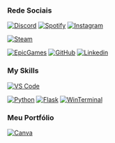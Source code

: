 ### Rede Sociais 
[![Discord](https://img.shields.io/badge/Discord-7289DA?style=for-the-badge&logo=discord&logoColor=white)](https://discord.com/)
[![Spotify](https://img.shields.io/badge/Spotify-1ED760?&style=for-the-badge&logo=spotify&logoColor=white)](https://open.spotify.com/user/zbymvw5nd79w4xfh72u9n78q1?si=590a4b3a50034eae)
[![Instagram](https://img.shields.io/badge/Instagram-E4405F?style=for-the-badge&logo=instagram&logoColor=white)](https://www.instagram.com/jonh.spring/?theme=dark)

[![Steam](https://img.shields.io/badge/Steam-000000?style=for-the-badge&logo=steam&logoColor=white)](https://steamcommunity.com/id/sombra-921/)

[![EpicGames](https://img.shields.io/badge/Epic%20Games-313131?style=for-the-badge&logo=Epic%20Games&logoColor=white)](https://store.epicgames.com/pt-BR/u/8e4d2592931d4deaa124dc1a682c7b2d)
[![GitHub](https://img.shields.io/badge/GitHub-100000?style=for-the-badge&logo=github&logoColor=white)](https://github.com/joaolucas-0000)
[![Linkedin](https://img.shields.io/badge/LinkedIn-0077B5?style=for-the-badge&logo=linkedin&logoColor=white)](https://www.linkedin.com/in/jo%C3%A3o-lucas-2399a3214/)

### My Skills
[![VS Code](https://img.shields.io/badge/VSCode-0078D4?style=for-the-badge&logo=visual%20studio%20code&logoColor=white)](https://code.visualstudio.com/)

[![Python](	https://img.shields.io/badge/Python-3776AB?style=for-the-badge&logo=python&logoColor=white)]()
[![Flask](https://img.shields.io/badge/Flask-000000?style=for-the-badge&logo=flask&logoColor=white)]()
[![WinTerminal](https://img.shields.io/badge/GIT-E44C30?style=for-the-badge&logo=git&logoColor=white)]()
[![]()]()

### Meu Portfólio
[![Canva](https://img.shields.io/badge/Canva-%2300C4CC.svg?&style=for-the-badge&logo=Canva&logoColor=white)](https://www.canva.com/design/DAFBtWzjdM0/qvS0M0Bk4gs6zHiYHdEYlw/view?utm_content=DAFBtWzjdM0&utm_campaign=designshare&utm_medium=link&utm_source=publishpresent)









